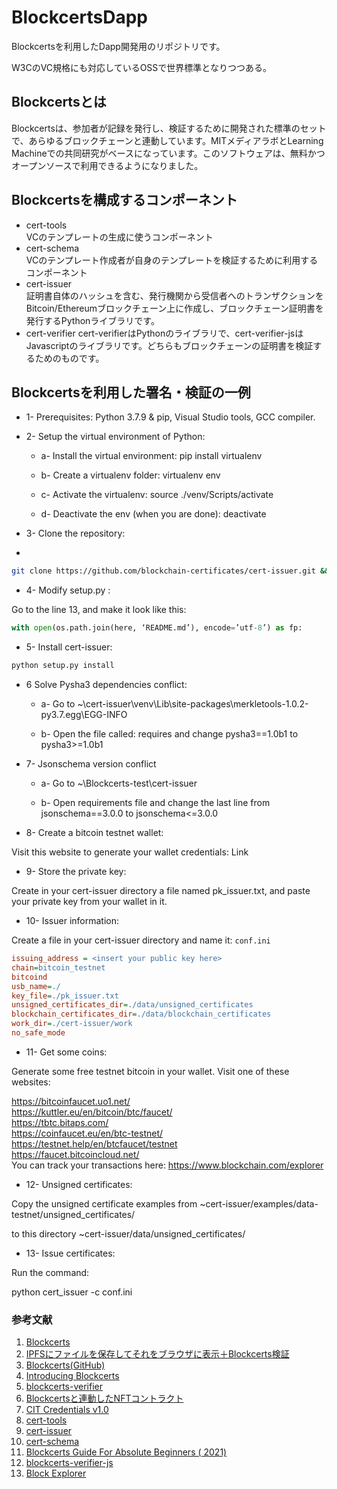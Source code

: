 # BlockcertsDapp
Blockcertsを利用したDapp開発用のリポジトリです。  

W3CのVC規格にも対応しているOSSで世界標準となりつつある。

## Blockcertsとは
Blockcertsは、参加者が記録を発行し、検証するために開発された標準のセットで、あらゆるブロックチェーンと連動しています。MITメディアラボとLearning Machineでの共同研究がベースになっています。このソフトウェアは、無料かつオープンソースで利用できるようになりました。

## Blockcertsを構成するコンポーネント

- cert-tools  
VCのテンプレートの生成に使うコンポーネント
- cert-schema  
VCのテンプレート作成者が自身のテンプレートを検証するために利用するコンポーネント
- cert-issuer  
証明書自体のハッシュを含む、発行機関から受信者へのトランザクションをBitcoin/Ethereumブロックチェーン上に作成し、ブロックチェーン証明書を発行するPythonライブラリです。
- cert-verifier 
cert-verifierはPythonのライブラリで、cert-verifier-jsはJavascriptのライブラリです。どちらもブロックチェーンの証明書を検証するためのものです。

## Blockcertsを利用した署名・検証の一例

- 1- Prerequisites: Python 3.7.9 & pip, Visual Studio tools, GCC compiler.

- 2- Setup the virtual environment of Python:

  - a- Install the virtual environment: pip install virtualenv

  - b- Create a virtualenv folder: virtualenv env

  - c- Activate the virtualenv: source ./venv/Scripts/activate

  - d- Deactivate the env (when you are done): deactivate

- 3- Clone the repository:
- 
```zsh
git clone https://github.com/blockchain-certificates/cert-issuer.git && cd cert-issuer
```

- 4- Modify setup.py :

Go to the line 13, and make it look like this:

```py
with open(os.path.join(here, ‘README.md’), encode=’utf-8’) as fp:
```

- 5- Install cert-issuer:

```zsh
python setup.py install
```

- 6 Solve Pysha3 dependencies conflict:

  - a- Go to ~\cert-issuer\venv\Lib\site-packages\merkletools-1.0.2-py3.7.egg\EGG-INFO

  - b- Open the file called: requires and change pysha3==1.0b1 to pysha3>=1.0b1

- 7- Jsonschema version conflict

  - a- Go to ~\Blockcerts-test\cert-issuer

  - b- Open requirements file and change the last line from jsonschema==3.0.0 to jsonschema<=3.0.0

- 8- Create a bitcoin testnet wallet:

Visit this website to generate your wallet credentials: Link

- 9- Store the private key:

Create in your cert-issuer directory a file named pk_issuer.txt, and paste your private key from your wallet in it.

- 10- Issuer information:

Create a file in your cert-issuer directory and name it: `conf.ini`

```ini
issuing_address = <insert your public key here>
chain=bitcoin_testnet
bitcoind
usb_name=./
key_file=./pk_issuer.txt
unsigned_certificates_dir=./data/unsigned_certificates
blockchain_certificates_dir=./data/blockchain_certificates
work_dir=./cert-issuer/work
no_safe_mode
```

- 11- Get some coins:

Generate some free testnet bitcoin in your wallet. Visit one of these websites:  

https://bitcoinfaucet.uo1.net/  
https://kuttler.eu/en/bitcoin/btc/faucet/  
https://tbtc.bitaps.com/   
https://coinfaucet.eu/en/btc-testnet/  
https://testnet.help/en/btcfaucet/testnet  
https://faucet.bitcoincloud.net/  
You can track your transactions here: https://www.blockchain.com/explorer

- 12- Unsigned certificates:

Copy the unsigned certificate examples from ~cert-issuer/examples/data-testnet/unsigned_certificates/  

to this directory ~cert-issuer/data/unsigned_certificates/

- 13- Issue certificates:

Run the command:  

python cert_issuer -c conf.ini

### 参考文献
1. [Blockcerts](https://www.blockcerts.org/)
2. [IPFSにファイルを保存してそれをブラウザに表示＋Blockcerts検証](https://akutsu0521.medium.com/ipfs%E3%81%AB%E3%83%95%E3%82%A1%E3%82%A4%E3%83%AB%E3%82%92%E4%BF%9D%E5%AD%98%E3%81%97%E3%81%A6%E3%81%9D%E3%82%8C%E3%82%92%E3%83%96%E3%83%A9%E3%82%A6%E3%82%B6%E3%81%AB%E8%A1%A8%E7%A4%BA-blockcerts%E6%A4%9C%E8%A8%BC-4c5cdc967a83)
3. [Blockcerts(GitHub)](https://github.com/blockchain-certificates)
4. [Introducing Blockcerts](https://www.youtube.com/watch?v=5wAyS1e_hOo)
5. [blockcerts-verifier](https://github.com/blockchain-certificates/blockcerts-verifier)
6. [Blockcertsと連動したNFTコントラクト](https://polygonscan.com/address/0xe51496841cd6050a6c17b81b721e60044017ee79#code)
7. [CIT Credentials v1.0](https://opensea.io/assets/matic/0xe51496841cd6050a6c17b81b721e60044017ee79/121)
8. [cert-tools](https://github.com/blockchain-certificates/cert-tools)
9. [cert-issuer](https://github.com/blockchain-certificates/cert-issuer)
10. [cert-schema](https://github.com/blockchain-certificates/cert-schema)
11. [Blockcerts Guide For Absolute Beginners ( 2021)](https://elamlaquighita.medium.com/blockcerts-guide-for-absolute-beginners-2021-1491a087dcc5)
12. [blockcerts-verifier-js](https://github.com/blockchain-certificates/cert-verifier-js)
13. [Block Explorer](https://www.blockchain.com/explorer)
